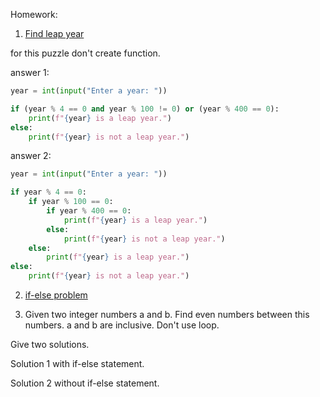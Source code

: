 Homework:
1. <a href="https://www.hackerrank.com/challenges/write-a-function/problem">Find leap year</a>

for this puzzle don't create function.

answer 1:

```python
year = int(input("Enter a year: "))

if (year % 4 == 0 and year % 100 != 0) or (year % 400 == 0):
    print(f"{year} is a leap year.")
else:
    print(f"{year} is not a leap year.")
```

answer 2:
```python
year = int(input("Enter a year: "))

if year % 4 == 0:
    if year % 100 == 0:
        if year % 400 == 0:
            print(f"{year} is a leap year.")
        else:
            print(f"{year} is not a leap year.")
    else:
        print(f"{year} is a leap year.")
else:
    print(f"{year} is not a leap year.")
```

2. <a href="https://www.hackerrank.com/challenges/py-if-else/problem">if-else problem</a>

3. Given two integer numbers a and b. Find even numbers between this numbers. a and b are inclusive. Don't use loop. 

Give two solutions.

Solution 1 with if-else statement.

Solution 2 without if-else statement.
